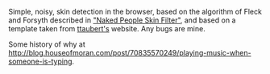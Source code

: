 Simple, noisy, skin detection in the browser, based on the algorithm of Fleck and Forsyth described in ["Naked People Skin Filter"][naked],
and based on a template taken from [ttaubert's][ttaubert] website. Any bugs are mine.

Some history of why at http://blog.houseofmoran.com/post/70835570249/playing-music-when-someone-is-typing.

[naked]: http://www.cs.hmc.edu/~fleck/naked-skin.html
[ttaubert]: https://github.com/ttaubert/ttaubert.github.com

